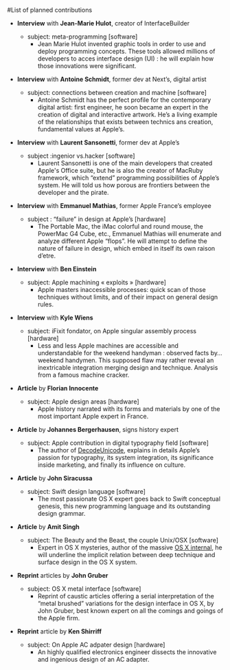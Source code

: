 #List of planned contributions

* __Interview__ with __Jean-Marie Hulot__, creator of InterfaceBuilder
  * subject: meta-programming [software]
    * Jean Marie Hulot invented graphic tools in order to use and deploy programming concepts. These tools allowed millions of developers to acces interface design (UI) : he will explain how those innovations were significant.

* __Interview__ with __Antoine Schmidt__, former dev at Next’s, digital artist
  * subject: connections between creation and machine [software]
     * Antoine Schmidt has the perfect profile for the contemporary digital artist: first engineer, he soon became an expert in the creation of digital and interactive artwork. He’s a living example of the relationships that exists between technics ans creation, fundamental values at Apple’s. 

* __Interview__ with __Laurent Sansonetti__, former dev at Apple’s
  * subject :ingenior vs.hacker [software]
    * Laurent Sansonetti is one of the main developers that created Apple's Office suite, but he is also the creator of MacRuby framework, which “extend” programming possibilities of Apple’s system. He will told us how porous are frontiers between the developer and the pirate. 

* __Interview__ with __Emmanuel Mathias__, former Apple France’s employee
  * subject : “failure” in design at Apple’s [hardware]
    * The Portable Mac, the iMac colorful and round mouse, the PowerMac G4 Cube, etc., Emmanuel Mathias will enumerate and analyze different Apple “flops”. He will attempt to define the nature of failure in design, which embed in itself its own raison d’etre.

* __Interview__ with __Ben Einstein__
  * subject: Apple machining « exploits » [hardware]
    * Apple masters inaccessible processes: quick scan of those techniques without limits, and of their impact on general design rules.

* __Interview__ with __Kyle Wiens__
  * subject: iFixit fondator, on Apple singular assembly process [hardware]
    * Less and less Apple machines are accessible and understandable for the weekend handyman : observed facts by… weekend handymen. This supposed flaw may rather reveal an inextricable integration merging design and technique. Analysis from a famous machine cracker.

* __Article__ by __Florian Innocente__
  * subject: Apple design areas [hardware]
    * Apple history narrated with its forms and materials by one of the most important Apple expert in France.

* __Article__ by __Johannes Bergerhausen__, signs history expert 
  * subject: Apple contribution in digital typography field [software] 
    * The author of [DecodeUnicode](http://www.decodeunicode.org/), explains in details Apple’s passion for typography, its system integration, its significance inside marketing, and finally its influence on culture.

* __Article__ by __John Siracussa__
  * subject: Swift design language [software]
     * The most passionate OS X expert goes back to Swift conceptual genesis, this new programming language and its outstanding design grammar.

* __Article__ by __Amit Singh__
  * subject: The Beauty and the Beast, the couple Unix/OSX [software]
     * Expert in OS X mysteries, author of the massive [OS X internal](http://osxbook.com/), he will underline the implicit relation between deep technique and surface design in the OS X system.

* __Reprint__ articles by __John Gruber__
  * subject: OS X metal interface [software]
    * Reprint of caustic articles offering a serial interpretation of the “metal brushed” variations for the design interface in OS X, by John Gruber, best known expert on all the comings and goings of the Apple firm.

* __Reprint__ article by __Ken Shirriff__
  * subject: On Apple AC adpater design [hardware]
    * An highly qualified electronics engineer dissects the innovative and ingenious design of an AC adapter. 
